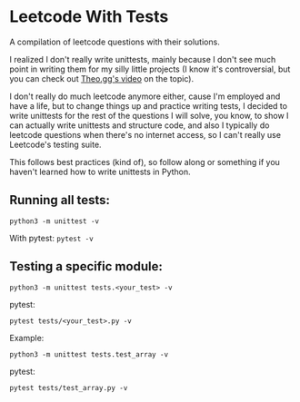 # Leetcode With Tests

A compilation of leetcode questions with their solutions.

I realized I don't really write unittests, mainly because I don't see much point in writing them for my silly little projects (I know it's controversial, but you can check out [Theo.gg's video](https://www.youtube.com/watch?v=ZGKGb109-I4) on the topic).

I don't really do much leetcode anymore either, cause I'm employed and have a life, but to change things up and practice writing tests, I decided to write unittests for the rest of the questions I will solve, you know, to show I can actually write unittests and structure code, and also I typically do leetcode questions when there's no internet access, so I can't really use Leetcode's testing suite.

This follows best practices (kind of), so follow along or something if you haven't learned how to write unittests in Python.

## Running all tests:

`python3 -m unittest -v`

With pytest:
`pytest -v`

## Testing a specific module:

`python3 -m unittest tests.<your_test> -v`

pytest:

`pytest tests/<your_test>.py -v`

Example:

`python3 -m unittest tests.test_array -v`

pytest:

`pytest tests/test_array.py -v`
